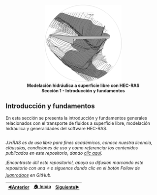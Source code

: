 <div align="center">
<br><img alt="J.HRAS" src="../.icons/0_HRAS.png" width="250px">
<br><b>Modelación hidráulica a superficie libre con HEC-RAS</b><br>
<b>Sección 1 - Introducción y fundamentos</b><br>
</div>

## Introducción y fundamentos
En esta sección se presenta la introducción y fundamentos generales relacionados con el transporte de fluidos a superficie libre, modelación hidráulica y generalidades del software HEC-RAS.

##

_J.HRAS es de uso libre para fines académicos, conoce nuestra licencia, cláusulas, condiciones de uso y como referenciar los contenidos publicados en este repositorio, dando [clic aquí](../License.md)._

_¡Encontraste útil este repositorio!, apoya su difusión marcando este repositorio con una ⭐ o síguenos dando clic en el botón Follow de [juanrodace](https://github.com/juanrodace) en GitHub._

| [:arrow_backward:Anterior](../Readme.md) | [:house: Inicio](../Readme.md) | [Siguiente:arrow_forward:](FundamentalConcepts/Readme.md) |
|------------------------------------------|--------------------------------|-----------------------------------------------------------|